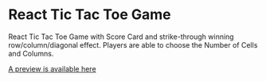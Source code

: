<h1>React Tic Tac Toe Game</h1>
<p>React Tic Tac Toe Game with Score Card and strike-through winning row/column/diagonal effect. Players are able to choose the Number of Cells and Columns.</p>
<a href="https://siavashreact.w3spaces.com/">A preview is available here</a>
